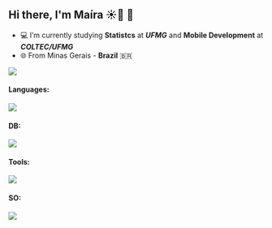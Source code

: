 ## Hi there,  I'm Maíra ☀️🌈 👋

- 💻 I’m currently studying **Statistcs** at ***UFMG*** and **Mobile Development** at ***COLTEC/UFMG***
- 🌐 From Minas Gerais - **Brazil** 🇧🇷

<div>  
  <a href="https://www.linkedin.com/in/mairamaml" target="_blank"><img src="https://img.shields.io/badge/-LinkedIn-%230077B5?style=for-the-badge&logo=linkedin&logoColor=white" target="_blank"></a> 
</div>
    
<h4 align="left"> Languages:</h4>
<img src="https://skillicons.dev/icons?i=java,python,r,sql&theme=light" />

<h4 align="left"> DB:</h4>
<img src="https://skillicons.dev/icons?i=mysql,sqlite&theme=light" />
    
<h4 align="left">Tools:</h4>
<img src="https://skillicons.dev/icons?i=notion,vscode,github,androidstudio&theme=light" />
    
<h4 align="left">SO:</h4>
<img src="https://skillicons.dev/icons?i=windows,apple,linux&theme=light" />
